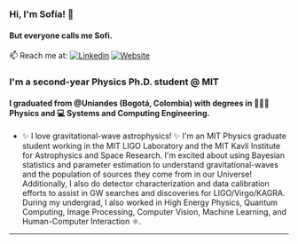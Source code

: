### Hi, I'm Sofía! 👋
#### But everyone calls me Sofi.
📫 Reach me at: [![Linkedin](https://img.shields.io/badge/-LinkedIn-blue?style=flat&logo=Linkedin&logoColor=white)](https://www.linkedin.com/in/sofia-alvarez-80a529192/)
[![Website](https://img.shields.io/badge/-Website-blue?style=flat&logo=firefox&logoColor=white)](https://sofiaalvarezlopez.github.io/#/)
 ### I'm a second-year Physics Ph.D. student @ MIT
 #### I graduated from @Uniandes (Bogotá, Colombia) with degrees in 👩🏽‍🔬  Physics and 💻  Systems and Computing Engineering.
- ✨ I love gravitational-wave astrophysics! ✨ I'm an MIT Physics graduate student working in the MIT LIGO Laboratory and the MIT Kavli Institute for Astrophysics and Space Research. I'm excited about using Bayesian statistics and parameter estimation to understand gravitational-waves and the population of sources they come from in our Universe! Additionally, I also do detector characterization and data calibration efforts to assist in GW searches and discoveries for LIGO/Virgo/KAGRA. During my undergrad, I also worked in High Energy Physics, Quantum Computing, Image Processing, Computer Vision, Machine Learning, and Human-Computer Interaction ⚛️.
---
<!--
[![Top Langs](https://github-readme-stats.vercel.app/api/top-langs/?username=sofiaalvarezlopez&hide=html&layout=compact&theme=dracula)](https://github.com/ahmedbesbes/github-readme-stats)
**sofiaalvarezlopez/sofiaalvarezlopez** is a ✨ _special_ ✨ repository because its `README.md` (this file) appears on your GitHub profile.

Here are some ideas to get you started:

- 🔭 I’m currently working on ...
- 🌱 I’m currently learning ...
- 👯 I’m looking to collaborate on ...
- 🤔 I’m looking for help with ...
- 💬 Ask me about ...
- 📫 How to reach me: ...
- 😄 Pronouns: ...
- ⚡ Fun fact: ...
-->

